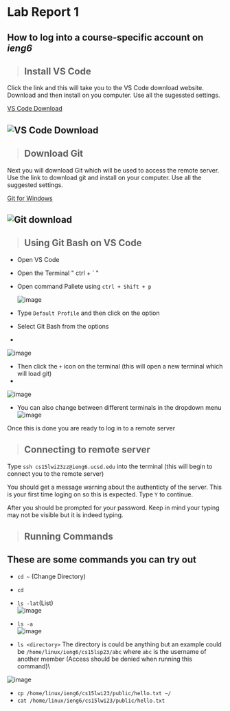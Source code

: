 # Lab Report 1

## How to log into a course-specific account on ***ieng6***

> ## Install VS Code

Click the link and this will take you to the VS Code download website. Download and then install on you computer. Use all the sugessted settings. 

  [VS Code Download](https://code.visualstudio.com/)
  
  ![VS Code Download](https://user-images.githubusercontent.com/130080853/230762952-95549bec-5ffb-4b2d-96c4-6a10d15f18fd.png)
---
> ## Download Git

Next you will download Git which will be used to access the remote server. Use the link to download git and install on your computer. Use all the suggested settings.

  [Git for Windows](https://gitforwindows.org/)
  
  ![Git download](https://user-images.githubusercontent.com/130080853/230439320-03449890-4e59-4a3a-b058-4e3d1b617ec8.JPG)
---
> ## Using Git Bash on VS Code

  * Open VS Code
  * Open the Terminal " ctrl + ` "
  * Open command Pallete using `ctrl + Shift + p`
  
    ![image](https://user-images.githubusercontent.com/130080853/230758498-25081ce9-e668-4b13-a55c-4cfa0398d5fe.png)
    
  * Type `Default Profile` and then click on the option
  * Select Git Bash from the options
  *
  ![image](https://user-images.githubusercontent.com/130080853/230758530-bff8f831-7292-46e6-8fea-f7feed67d611.png)
  
  * Then click the `+` icon on the terminal (this will open a new terminal which will load git)
  *
  ![image](https://user-images.githubusercontent.com/130080853/230758546-a7fc1082-fa22-460c-8145-e4497ed88b66.png)
  
  * You can also change between different terminals in the dropdown menu\
    ![image](https://user-images.githubusercontent.com/130080853/230758557-e0fb7334-4e8e-463d-89c9-2d67a2a02f71.png)

  

  Once this is done you are ready to log in to a remote server
  
> ## Connecting to remote server

Type `ssh cs15lwi23zz@ieng6.ucsd.edu` into the terminal (this will begin to connect you to the remote server)

You should get a message warning about the authenticty of the server. This is your first time loging on so this is expected. Type `Y` to continue.

After you should be prompted for your password. Keep in mind your typing may not be visible but it is indeed typing.

> ## Running Commands
  ## These are some commands you can try out
  
  
  * `cd ~` (Change Directory)
  * `cd`
  * `ls -lat`(List)\
  ![image](https://user-images.githubusercontent.com/130080853/230758795-1492b8b8-c73f-4290-b7d8-64aa86507c49.png)

  * `ls -a`\
    ![image](https://user-images.githubusercontent.com/130080853/230758842-767a7c9b-b20e-4d4a-a42a-56b5c54c4940.png)

  * `ls <directory>`
  The directory is could be anything but an example could be `/home/linux/ieng6/cs15lsp23/abc` where `abc` is the username of another member (Access should be denied when running this command)\
  
  ![image](https://user-images.githubusercontent.com/130080853/230758894-a1f5a27a-dbe3-4cf7-8f8f-8e6f1250edfe.png)

  * `cp /home/linux/ieng6/cs15lwi23/public/hello.txt ~/`
  * `cat /home/linux/ieng6/cs15lwi23/public/hello.txt`


